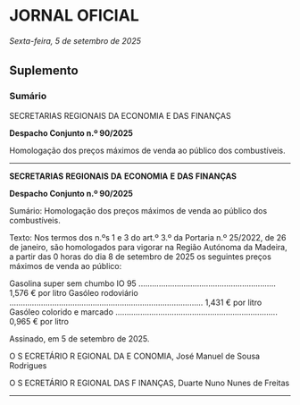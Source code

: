 # JORNAL OFICIAL

###### Sexta-feira, 5 de setembro de 2025

## **Suplemento**

### **Sumário**

SECRETARIAS REGIONAIS DA ECONOMIA E DAS FINANÇAS

**Despacho Conjunto n.º 90/2025**

Homologação dos preços máximos de venda ao público dos combustíveis.




---

**SECRETARIAS** **REGIONAIS** **DA** **ECONOMIA** **E** **DAS** **FINANÇAS**


**Despacho Conjunto n.º 90/2025**


Sumário:
Homologação dos preços máximos de venda ao público dos combustíveis.

Texto:
Nos termos dos n.ºs 1 e 3 do art.º 3.º da Portaria n.º 25/2022, de 26 de janeiro, são homologados para vigorar na Região
Autónoma da Madeira, a partir das 0 horas do dia 8 de setembro de 2025 os seguintes preços máximos de venda ao público:


Gasolina super sem chumbo IO 95 ............................................................. 1,576 € por litro
Gasóleo rodoviário ...................................................................................... 1,431 € por litro
Gasóleo colorido e marcado ........................................................................ 0,965 € por litro


Assinado, em 5 de setembro de 2025.

O S ECRETÁRIO R EGIONAL DA E CONOMIA, José Manuel de Sousa Rodrigues

O S ECRETÁRIO R EGIONAL DAS F INANÇAS, Duarte Nuno Nunes de Freitas




---
